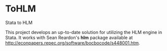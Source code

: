# ToHLM

Stata to HLM

This project develops an up-to-date solution for utilizing the HLM engine in Stata. It works with Sean Reardon's **hlm** package available at http://econpapers.repec.org/software/bocbocode/s448001.htm.
